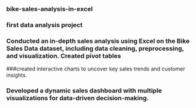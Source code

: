 ### bike-sales-analysis-in-excel
### first data analysis project
###	Conducted an in-depth sales analysis using Excel on the Bike Sales Data dataset, including data cleaning, preprocessing, and visualization. Created pivot tables 
###created interactive charts to uncover key sales trends and customer insights.
###	Developed a dynamic sales dashboard with multiple visualizations for data-driven decision-making.
